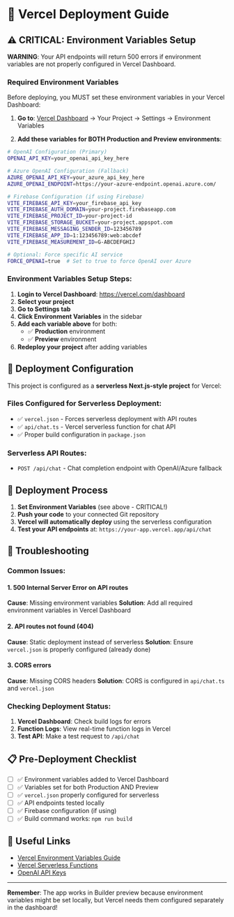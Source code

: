 # 🚀 Vercel Deployment Guide

## ⚠️ CRITICAL: Environment Variables Setup

**WARNING**: Your API endpoints will return 500 errors if environment variables are not properly configured in Vercel Dashboard.

### Required Environment Variables

Before deploying, you MUST set these environment variables in your Vercel Dashboard:

1. **Go to**: [Vercel Dashboard](https://vercel.com/dashboard) → Your Project → Settings → Environment Variables

2. **Add these variables for BOTH Production and Preview environments**:

```bash
# OpenAI Configuration (Primary)
OPENAI_API_KEY=your_openai_api_key_here

# Azure OpenAI Configuration (Fallback)
AZURE_OPENAI_API_KEY=your_azure_api_key_here
AZURE_OPENAI_ENDPOINT=https://your-azure-endpoint.openai.azure.com/

# Firebase Configuration (if using Firebase)
VITE_FIREBASE_API_KEY=your_firebase_api_key
VITE_FIREBASE_AUTH_DOMAIN=your-project.firebaseapp.com
VITE_FIREBASE_PROJECT_ID=your-project-id
VITE_FIREBASE_STORAGE_BUCKET=your-project.appspot.com
VITE_FIREBASE_MESSAGING_SENDER_ID=123456789
VITE_FIREBASE_APP_ID=1:123456789:web:abcdef
VITE_FIREBASE_MEASUREMENT_ID=G-ABCDEFGHIJ

# Optional: Force specific AI service
FORCE_OPENAI=true  # Set to true to force OpenAI over Azure
```

### Environment Variables Setup Steps:

1. **Login to Vercel Dashboard**: https://vercel.com/dashboard
2. **Select your project**
3. **Go to Settings tab**
4. **Click Environment Variables** in the sidebar
5. **Add each variable above** for both:
   - ✅ **Production** environment
   - ✅ **Preview** environment
6. **Redeploy your project** after adding variables

## 🔧 Deployment Configuration

This project is configured as a **serverless Next.js-style project** for Vercel:

### Files Configured for Serverless Deployment:

- ✅ `vercel.json` - Forces serverless deployment with API routes
- ✅ `api/chat.ts` - Vercel serverless function for chat API
- ✅ Proper build configuration in `package.json`

### Serverless API Routes:

- `POST /api/chat` - Chat completion endpoint with OpenAI/Azure fallback

## 🚀 Deployment Process

1. **Set Environment Variables** (see above - CRITICAL!)
2. **Push your code** to your connected Git repository
3. **Vercel will automatically deploy** using the serverless configuration
4. **Test your API endpoints** at: `https://your-app.vercel.app/api/chat`

## 🐛 Troubleshooting

### Common Issues:

#### 1. 500 Internal Server Error on API routes

**Cause**: Missing environment variables
**Solution**: Add all required environment variables in Vercel Dashboard

#### 2. API routes not found (404)

**Cause**: Static deployment instead of serverless
**Solution**: Ensure `vercel.json` is properly configured (already done)

#### 3. CORS errors

**Cause**: Missing CORS headers
**Solution**: CORS is configured in `api/chat.ts` and `vercel.json`

### Checking Deployment Status:

1. **Vercel Dashboard**: Check build logs for errors
2. **Function Logs**: View real-time function logs in Vercel
3. **Test API**: Make a test request to `/api/chat`

## 📋 Pre-Deployment Checklist

- [ ] ✅ Environment variables added to Vercel Dashboard
- [ ] ✅ Variables set for both Production AND Preview
- [ ] ✅ `vercel.json` properly configured for serverless
- [ ] ✅ API endpoints tested locally
- [ ] ✅ Firebase configuration (if using)
- [ ] ✅ Build command works: `npm run build`

## 🔗 Useful Links

- [Vercel Environment Variables Guide](https://vercel.com/docs/concepts/projects/environment-variables)
- [Vercel Serverless Functions](https://vercel.com/docs/concepts/functions/serverless-functions)
- [OpenAI API Keys](https://platform.openai.com/api-keys)

---

**Remember**: The app works in Builder preview because environment variables might be set locally, but Vercel needs them configured separately in the dashboard!
